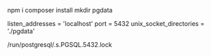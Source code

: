 npm i
composer install
mkdir pgdata

listen_addresses = 'localhost'
port = 5432	
unix_socket_directories = './pgdata'


/run/postgresql/.s.PGSQL.5432.lock
